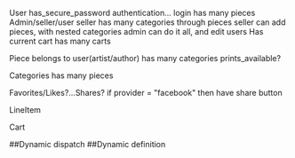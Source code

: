 User
  has_secure_password
  authentication...
  login
  has many pieces
  Admin/seller/user
    seller has many categories through pieces
    seller can add pieces, with nested categories
    admin can do it all, and edit users
  Has current cart
  has many carts


Piece
  belongs to user(artist/author)
  has many categories
  prints_available?

Categories
  has many pieces

Favorites/Likes?...Shares?
  if provider = "facebook" then have share button

LineItem

Cart

##Dynamic dispatch
##Dynamic definition